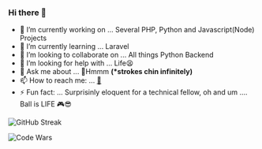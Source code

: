 ### Hi there 👋

<!--
**stephen-jr/stephen-jr** is a ✨ _special_ ✨ repository because its `README.md` (this file) appears on your GitHub profile.

Here are some ideas to get you started:

-->

- 🔭 I’m currently working on ... Several PHP, Python and Javascript(Node) Projects
- 🌱 I’m currently learning ... Laravel
- 👯 I’m looking to collaborate on ... All things Python Backend
- 🤔 I’m looking for help with ... Life😫
- 💬 Ask me about ... 🤔Hmmm <b>(*strokes chin infinitely)</b>
- 📫 How to reach me: ... [📧](mailto:stephen24jnr@gmail.com)
- ⚡ Fun fact: ... Surprisinly eloquent for a technical fellow, oh and um .... Ball is LIFE 🎮😎

<!-- Streak -->
![GitHub Streak](https://streak-stats.demolab.com?user=stephen-jr&theme=omni&hide_border=true)

<!--### Github Stats -->

<!-- ![stephen-jrstat](https://github-readme-stats.vercel.app/api?username=stephen-jr&count_private=false&hide=issues,stars&show_icons=true&theme=radical) -->

<!-- ![Top Langs](https://github-readme-stats.vercel.app/api/top-langs/?username=stephen-jr&show_icons=true&theme=radical&layout=compact) -->

![Code Wars](https://www.codewars.com/users/stephen-jr/badges/large)
